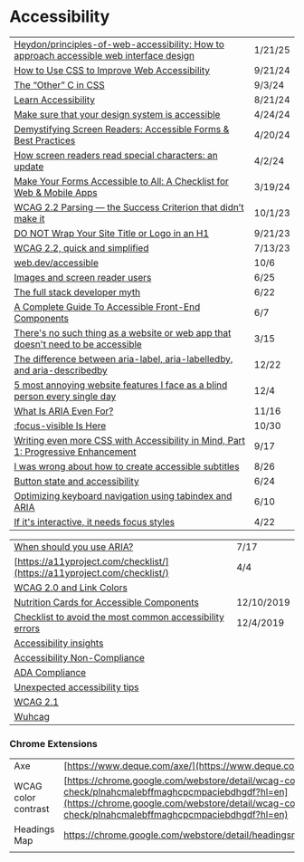 # Accessibility

|                                                                                                                                                                                                                                                           |         |
| --------------------------------------------------------------------------------------------------------------------------------------------------------------------------------------------------------------------------------------------------------- | ------- |
| [Heydon/principles-of-web-accessibility: How to approach accessible web interface design](https://app.daily.dev/posts/heydon-principles-of-web-accessibility-how-to-approach-accessible-web-interface-design-ns8yeeu3f)                                   | 1/21/25 |
| [How to Use CSS to Improve Web Accessibility](https://app.daily.dev/posts/how-to-use-css-to-improve-web-accessibility-0uf7so83c)                                                                                                                          | 9/21/24 |
| [The “Other” C in CSS](https://app.daily.dev/posts/the-other-c-in-css-zb414nonn)                                                                                                                                                                          | 9/3/24  |
| [Learn Accessibility](https://app.daily.dev/posts/learn-accessibility-1qewzfwnv)                                                                                                                                                                          | 8/21/24 |
| [Make sure that your design system is accessible](https://cerovac.com/a11y/2024/04/make-sure-that-your-design-system-is-accessible/)                                                                                                                      | 4/24/24 |
| [Demystifying Screen Readers: Accessible Forms & Best Practices](https://css-tricks.com/demystifying-screen-readers-accessible-forms-best-practices/)                                                                                                     | 4/20/24 |
| [How screen readers read special characters: an update](https://elevenways.be/en/articles/screenreaders-special-characters)                                                                                                                               | 4/2/24  |
| [Make Your Forms Accessible to All: A Checklist for Web & Mobile Apps](https://www.digitala11y.com/make-your-forms-accessible-to-all-a-checklist-for-web-mobile-apps/)                                                                                    | 3/19/24 |
| [WCAG 2.2 Parsing — the Success Criterion that didn’t make it](https://uxdesign.cc/wcag-2-2-parsing-the-success-criterion-that-didnt-make-it-ab8d4904328e)                                                                                                | 10/1/23 |
| [DO NOT Wrap Your Site Title or Logo in an H1](https://bootcamp.uxdesign.cc/do-not-wrap-your-site-title-or-logo-in-an-h1-21dcc81a8b71)                                                                                                                    | 9/21/23 |
| [WCAG 2.2, quick and simplified](https://medium.com/design-ibm/wcag-2-2-quick-and-simplified-73c3ff66b065)                                                                                                                                                | 7/13/23 |
| [web.dev/accessible](https://web.dev/accessible/)                                                                                                                                                                                                         | 10/6    |
| [Images and screen reader users](https://gomakethings.com/images-and-screen-reader-users/)                                                                                                                                                                | 6/25    |
| [The full stack developer myth](https://gomakethings.com/the-full-stack-developer-myth/)                                                                                                                                                                  | 6/22    |
| [A Complete Guide To Accessible Front-End Components](https://www.smashingmagazine.com/2021/03/complete-guide-accessible-front-end-components/)                                                                                                           | 6/7     |
| [There's no such thing as a website or web app that doesn't need to be accessible](https://gomakethings.com/theres-no-such-thing-as-a-website-or-web-app-that-doesnt-need-to-be-accessible/)                                                              | 3/15    |
| [The difference between aria-label, aria-labelledby, and aria-describedby](https://benmyers.dev/blog/aria-labels-and-descriptions/)                                                                                                                       | 12/22   |
| [5 most annoying website features I face as a blind person every single day](https://bighack.org/5-most-annoying-website-features-i-face-as-a-blind-screen-reader-user-accessibility/)                                                                    | 12/4    |
| [What Is ARIA Even For?](https://briefs.video/#pilot)                                                                                                                                                                                                     | 11/16   |
| [:focus-visible Is Here](https://css-tricks.com/focusing-on-focus-styles/)                                                                                                                                                                                | 10/30   |
| [Writing even more CSS with Accessibility in Mind, Part 1: Progressive Enhancement](https://www.matuzo.at/blog/writing-even-more-css-with-accessibility-in-mind-progressive-enhancement/?utm_source=CSS-Weekly\&utm_campaign=Issue-427\&utm_medium=email) | 9/17    |
| [I was wrong about how to create accessible subtitles](https://gomakethings.com/i-was-wrong-about-how-to-create-accessible-subtitles/?mc_cid=86c1841e90\&mc_eid=\[UNIQID])                                                                                | 8/26    |
| [Button state and accessibility](https://gomakethings.com/button-state-and-accessibility/?mc_cid=71656d75a6\&mc_eid=\[UNIQID])                                                                                                                            | 6/24    |
| [Optimizing keyboard navigation using tabindex and ARIA](https://www.sarasoueidan.com/blog/keyboard-friendlier-article-listings/?utm_source=CSS-Weekly\&utm_campaign=Issue-414\&utm_medium=email)                                                         | 6/10    |
| [If it's interactive, it needs focus styles](https://gomakethings.com/if-its-interactive-it-needs-focus-styles/?mc_cid=e46f4c8f02\&mc_eid=\[UNIQID])                                                                                                      | 4/22    |

|                                                                                                                                                        |            |
| ------------------------------------------------------------------------------------------------------------------------------------------------------ | ---------- |
| [When should you use ARIA?](https://gomakethings.com/when-should-you-use-aria/?mc_cid=fba48fd3af\&mc_eid=\[UNIQID])                                    | 7/17       |
| [https://a11yproject.com/checklist/](https://a11yproject.com/checklist/)                                                                               | 4/4        |
| [WCAG 2.0 and Link Colors](https://webaim.org/blog/wcag-2-0-and-link-colors/)                                                                          |            |
| [Nutrition Cards for Accessible Components](https://davatron5000.github.io/a11y-nutrition-cards)                                                       | 12/10/2019 |
| [Checklist to avoid the most common accessibility errors](https://www.brucelawson.co.uk/2019/checklist-to-avoid-the-most-common-accessibility-errors/) | 12/4/2019  |
| [Accessibility insights](https://accessibilityinsights.io/)                                                                                            |            |
| [Accessibility Non-Compliance](https://www.telerik.com/blogs/so-youre-being-sued-for-accessibility-non-compliance)                                     |            |
| [ADA Compliance](https://www.interactiveaccessibility.com/services/ada-compliance)                                                                     |            |
| [Unexpected accessibility tips](https://www.cjcid.com/articles/unexpected-a11y-tips/)                                                                  |            |
| [WCAG 2.1](https://www.w3.org/TR/WCAG21/)                                                                                                              |            |
| [Wuhcag](https://www.wuhcag.com/wcag-checklist/)                                                                                                       |            |

### Chrome Extensions

|                     |                                                                                                                                                                                                                          |
| ------------------- | ------------------------------------------------------------------------------------------------------------------------------------------------------------------------------------------------------------------------ |
| Axe                 | [https://www.deque.com/axe/](https://www.deque.com/axe/)                                                                                                                                                                 |
| WCAG color contrast | [https://chrome.google.com/webstore/detail/wcag-color-contrast-check/plnahcmalebffmaghcpcmpaciebdhgdf?hl=en](https://chrome.google.com/webstore/detail/wcag-color-contrast-check/plnahcmalebffmaghcpcmpaciebdhgdf?hl=en) |
| Headings Map        | https://chrome.google.com/webstore/detail/headingsmap/flbjommegcjonpdmenkdiocclhjacmbi                                                                                                                                   |
|                     |                                                                                                                                                                                                                          |
